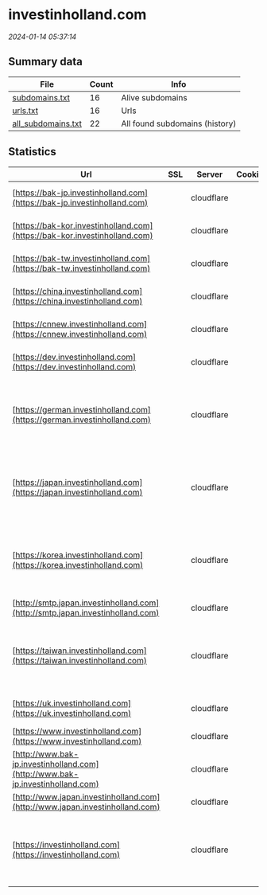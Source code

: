 # investinholland.com
*2024-01-14 05:37:14*
## Summary data
| File       | Count | Info |
|------------|-------|------|
|[subdomains.txt](/data/investinholland.com/subdomains.txt)|16|Alive subdomains|
|[urls.txt](/data/investinholland.com/urls.txt)|16|Urls|
|[all_subdomains.txt](/data/investinholland.com/all_subdomains.txt)|22|All found subdomains (history)|
## Statistics
| Url | SSL | Server | Cookie | HSTS | CSP | XFO | XXP | RP | Tech |Title |
|------------|-------|------|------|------|------|------|------|------|------|------|
|[https://bak-jp.investinholland.com](https://bak-jp.investinholland.com)| |cloudflare| | | | | | :white_check_mark: |Cloudflare|Web Server's Def...|
|[https://bak-kor.investinholland.com](https://bak-kor.investinholland.com)| |cloudflare| | | | | | :white_check_mark: |Cloudflare|Web Server's Def...|
|[https://bak-tw.investinholland.com](https://bak-tw.investinholland.com)| |cloudflare| | | | | | :white_check_mark: |Cloudflare|Web Server's Def...|
|[https://china.investinholland.com](https://china.investinholland.com)| |cloudflare| |:white_check_mark: | | | | :white_check_mark: |Cloudflare HSTS Plesk|301 Moved Perman...|
|[https://cnnew.investinholland.com](https://cnnew.investinholland.com)| |cloudflare| | | | | | :white_check_mark: |Cloudflare|Web Server's Def...|
|[https://dev.investinholland.com](https://dev.investinholland.com)| |cloudflare| | | | | | :white_check_mark: |Cloudflare|Web Server's Def...|
|[https://german.investinholland.com](https://german.investinholland.com)| |cloudflare| |:white_check_mark: | | | | :white_check_mark: |Cloudflare Google Tag Manager HSTS MySQL PHP Plesk WPML:4.6.5 WordPress:6.3.2|Die NFIA, die zu...|
|[https://japan.investinholland.com](https://japan.investinholland.com)| |cloudflare| |:white_check_mark: | | | | :white_check_mark: |Cloudflare Google Tag Manager HSTS MySQL PHP Plesk WPML:4.6.5 WordPress:6.3.2|外国直接投資：オ...|
|[https://korea.investinholland.com](https://korea.investinholland.com)| |cloudflare| |:white_check_mark: | | | | :white_check_mark: |Cloudflare Google Tag Manager HSTS MySQL PHP Plesk WPML:4.6.5 WordPress:6.3.2|네덜란드 투자진...|
|[http://smtp.japan.investinholland.com](http://smtp.japan.investinholland.com)| |cloudflare| | | | | | :white_check_mark: |Cloudflare||
|[https://taiwan.investinholland.com](https://taiwan.investinholland.com)| |cloudflare| |:white_check_mark: | | | | :white_check_mark: |Cloudflare Google Tag Manager HSTS MySQL PHP Plesk WPML:4.6.5 WordPress:6.3.2|荷蘭投資局(NFIA)...|
|[https://uk.investinholland.com](https://uk.investinholland.com)| |cloudflare| |:white_check_mark: | | | | :white_check_mark: |Cloudflare HSTS Plesk|301 Moved Perman...|
|[https://www.investinholland.com](https://www.investinholland.com)| |cloudflare| |:white_check_mark: | | | | :white_check_mark: |Cloudflare HSTS Plesk||
|[http://www.bak-jp.investinholland.com](http://www.bak-jp.investinholland.com)| |cloudflare| | | | | | :white_check_mark: |Cloudflare||
|[http://www.japan.investinholland.com](http://www.japan.investinholland.com)| |cloudflare| | | | | | :white_check_mark: |Cloudflare||
|[https://investinholland.com](https://investinholland.com)| |cloudflare| |:white_check_mark: | | | | :white_check_mark: |Cloudflare Google Tag Manager HSTS MySQL PHP Plesk WPML:4.6.5 WordPress:6.3.2|NFIA, part of In...|